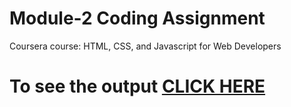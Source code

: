 

# Module-2 Coding Assignment

Coursera course: HTML, CSS, and Javascript for Web Developers

# To see the output [CLICK HERE](https://akasaputarun.github.io/coursera/module-2/)

